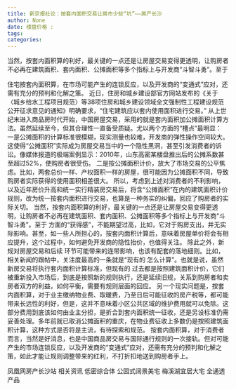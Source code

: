 ```yaml
---
title: 新京报社论：按套内面积交易让房市少些“坑”——房产长沙
author: None
date: 楼盘价格 : 
tags: 
categories: 
---
```

当然，按套内面积算的利好，最关键的一点还是让房屋交易变得更透明，让购房者不必再在建筑面积、套内面积、公摊面积等多个指标上与开发商“斗智斗勇”。至于
<!-- more -->
住宅按套内面积算，在市场可能产生的连锁反应，以及开发商的“变通式”应对，还需有充分的预判和化解之策。
近日，住房和城乡建设部官方网站发布的《关于〈城乡给水工程项目规范〉等38项住房和城乡建设领域全文强制性工程建设规范公开征求意见的通知》明确要求，“住宅建筑应以套内使用面积进行交易。”
从上世纪末进入商品房时代开始，中国房屋交易，采用的就是套内面积加公摊面积计算方法。虽然延续至今，但其合理性一直备受质疑。尤以两个方面的“槽点”最明显：
一是公摊面积的计算标准很模糊，现实测量也较难，开发商的弹性操作空间较大。这使得“公摊面积”实际成为房屋交易当中的一个隐性黑洞，甚至引发消费者的诉讼。像媒体报道的极端案例显示：2010年，山东高密某楼盘推出后的公摊系数甚至超过52%，使购房者很受伤。
二是按公摊面积计价，放大了市场交易的公平焦虑。比如，两套总价一样、产权面积一样的房屋，很可能因为公摊面积不同，导致购房者实际获得的使用面积相差很大。
所以，考虑到上述对消费者的不利影响，以及近年房价升高和统一实行精装房交易后，将含“公摊面积”在内的建筑面积计价规则，改为统一按套内面积进行交易，也算是一种务实的纠偏，回应了购房者的实际关切。
当然，按套内面积算的利好，最关键的一点还是让房屋交易变得更透明，让购房者不必再在建筑面积、套内面积、公摊面积等多个指标上与开发商“斗智斗勇”。至于
方面的“获得感”，不能期望过高，比如，它对于购房支出，并无实际影响。甚至，如一些人所担心的，按套内面积计算后，意味着房屋单价将会有相应提升，这个过程中，如何避免开发商的隐性抬价，也值得关注。
除此之外，新规对房屋交易和后续
环节可能带来的连带影响，也该有配套的落地细则。比如，相关新闻的跟帖中，关注度最高的一条就是“现有的
怎么计算”。也就是说，虽然新房交易将执行套内面积计算标准，但现有的
过去都是按照建筑面积计价，它们被重新投入市场后，到底是按照新的规则执行，还是延续旧规，关系到购房者和卖房者双方的利益，如何平衡，需要有规则层面的回应。
另一个现实问题是，按套内面积算，对于业主缴纳物业费、取暖费，乃至日后可能征收的房产税等，都可能带来长远性的利好，但是，这并不意味着小区公共区域的维护费用就可以免除。这部分费用到底该如何由业主分担，是折合到套内面积统一征收，还是另设标准仍需妥善处理。多年前就已取消公摊面积的重庆，在物业费征收上多数仍是按照建筑面积计算，这种方式是否将是主流，有待探索和规范。
按套内面积算，对于消费者而言，当然是好消息，也是中国商品房交易与国际通行规则的一次接轨。但对可能产生的市场连锁反应，以及开发商的“变通式”应对，还需有充分的预判和化解之策，如此才能让规则调整带来的红利，不打折扣地送到购房者手上。
                        
                        
                        
                        
                                        
                    
                    
                
                    
                    
                    
                
                    
                
凤凰网房产长沙站
相关资讯
低密综合体
公园式阔景美宅
梅溪湖宜居大宅
全通透产品
	                        
	                    
	                        
	                    
